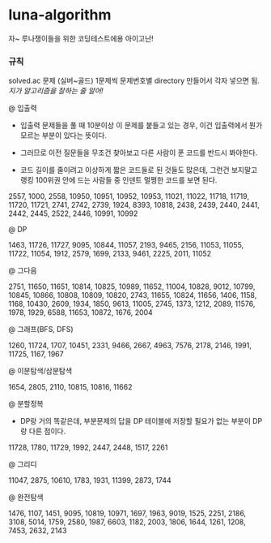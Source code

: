 # luna-algorithm
자~ 루나쟁이들을 위한 코딩테스트에용 아이고난!

### 규칙
solved.ac 문제 (실버~골드) 1문제씩 문제번호별 directory 만들어서 각자 넣으면 됨. 
_지가 알고리즘을 잘하는 줄 알어!_


@ 입출력

- 입출력 문제들을 풀 때 10분이상 이 문제를 붙들고 있는 경우, 이건 입출력에서 뭔가 모르는 부분이 있다는 뜻이다.
- 그러므로 이전 질문들을 무조건 찾아보고 다른 사람이 푼 코드를 반드시 봐야한다. 

- 코드 길이를 줄이려고 이상하게 짧은 코드들로 된 것들도 많은데, 그런건 보지말고 랭킹 100위권 안에 드는 사람들 중 인덴트 멀쩡한 코드를 보면 된다. 

2557, 1000, 2558, 10950, 10951, 10952, 10953, 11021, 11022, 11718, 11719, 11720, 11721, 2741, 2742, 2739, 1924, 8393, 10818, 2438, 2439, 2440, 2441, 2442, 2445, 2522, 2446, 10991, 10992


@ DP

1463, 11726, 11727, 9095, 10844, 11057, 2193, 9465, 2156, 11053, 11055, 11722, 11054, 1912, 2579, 1699, 2133, 9461, 2225, 2011, 11052

 

@ 그다음

2751, 11650, 11651, 10814, 10825, 10989, 11652, 11004, 10828, 9012, 10799, 10845, 10866, 10808, 10809, 10820, 2743, 11655, 10824, 11656, 1406, 1158, 1168, 10430, 2609, 1934, 1850, 9613, 11005, 2745, 1373, 1212, 2089, 11576, 1978, 1929, 6588, 11653, 10872, 1676, 2004

 

@ 그래프(BFS, DFS)

1260, 11724, 1707, 10451, 2331, 9466, 2667, 4963, 7576, 2178, 2146, 1991, 11725, 1167, 1967

 

@ 이분탐색/삼분탐색 

1654, 2805, 2110, 10815, 10816, 11662

 

@ 분할정복

- DP랑 거의 똑같은데, 부분문제의 답을 DP 테이블에 저장할 필요가 없는 부분이 DP랑 다른 점이다.

11728, 1780, 11729, 1992, 2447, 2448, 1517, 2261

 

@ 그리디

11047, 2875, 10610, 1783, 1931, 11399, 2873, 1744

 

@ 완전탐색

1476, 1107, 1451, 9095, 10819, 10971, 1697, 1963, 9019, 1525, 2251, 2186, 3108, 5014, 1759, 2580, 1987, 6603, 1182, 2003, 1806, 1644, 1261, 1208, 7453, 2632, 2143
